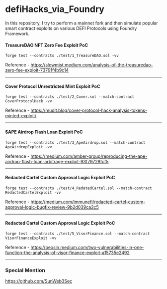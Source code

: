 # defiHacks_via_Foundry
In this repository, I try to perform a mainnet fork and then simulate popular smart contract exploits on various DEFI Protocols using Foundry Framework.

#### TreasureDAO NFT Zero Fee Exploit PoC

`forge test --contracts ./test/1_TreasureDAO.sol -vv`

Reference - https://slowmist.medium.com/analysis-of-the-treasuredao-zero-fee-exploit-73791f4b9c14

------------------------------------------------------------------------------------------------------------------------------------------------------
#### Cover Protocol Unrestricted Mint Exploit PoC

`forge test --contracts ./test/2_Cover.sol --match-contract CoverProtocolHack -vv`

Reference - https://mudit.blog/cover-protocol-hack-analysis-tokens-minted-exploit/

------------------------------------------------------------------------------------------------------------------------------------------------------
#### $APE Airdrop Flash Loan Exploit PoC

`forge test --contracts ./test/3_ApeAirdrop.sol --match-contract ApeAirdropExploit -vv`

Reference - https://medium.com/amber-group/reproducing-the-ape-airdrop-flash-loan-arbitrage-exploit-93f79728fcf5

------------------------------------------------------------------------------------------------------------------------------------------------------
#### Redacted Cartel Custom Approval Logic Exploit PoC

`forge test --contracts ./test/4_RedatedCartel.sol --match-contract RedactedCartelExploit -vv`

Reference - https://medium.com/immunefi/redacted-cartel-custom-approval-logic-bugfix-review-9b2d039ca2c5

------------------------------------------------------------------------------------------------------------------------------------------------------
#### Redacted Cartel Custom Approval Logic Exploit PoC

`forge test --contracts ./test/5_VisorFinance.sol --match-contract VisorFinanceExploit -vv`

Reference - https://beosin.medium.com/two-vulnerabilities-in-one-function-the-analysis-of-visor-finance-exploit-a15735e2492

------------------------------------------------------------------------------------------------------------------------------------------------------
### Special Mention
https://github.com/SunWeb3Sec
